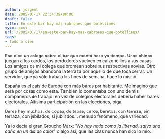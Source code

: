 ```yaml
---
author: jorgeml
date: 2005-07-17 22:34:39+00:00
draft: false
title: En este bar hay más cabrones que botellines
type: post
url: /2005/07/17/en-este-bar-hay-mas-cabrones-que-botellines/
tags:
- todo a cien
---
```


Eso dice un colega sobre el bar que montó hace ya tiempo. Unos chinos juegan a los dardos, los perdedores vuelven en calzoncillos a sus casas. Los amigos de mi colega que bromean sobre sus respectivas novias. Otro grupo de amigos abandona la terraza por aquello de que toca cerrar. Un servidor, que ya sólo trabaja los fines de semana, hace lo mismo.

España es el país de Europa con más bares por habitante. Me imagino que será por cosas como esta. También lo comentaba con uno de mis compañeros de trabajo: en vez de colegios electorales debería haber bares electorales. Altísima participación en las elecciones, oiga.

Bares hay muchos: de copas, de tapas, caros, baratos, con terraza, sin terraza, con jubilados, si jubilados... menudo fenómeno, que variedad.

Ya lo decía el gran Groucho Marx: "_No hay nada como la libertad, salvo una caña en un día de calor_" o algo así, que las citas nunca han sido lo mío.

